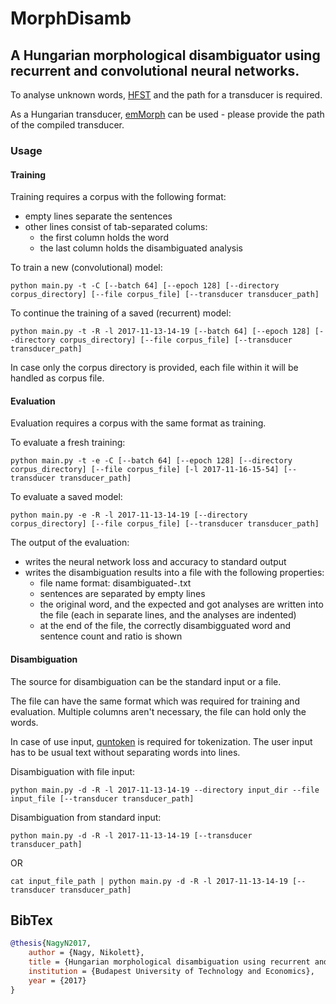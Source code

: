 # MorphDisamb

## A Hungarian morphological disambiguator using recurrent and convolutional neural networks.

To analyse unknown words, [HFST](https://github.com/hfst/hfst) and the path for a transducer is required.

As a Hungarian transducer, [emMorph](https://github.com/dlt-rilmta/emMorph) can be used - please provide the path of the compiled transducer.

### Usage

#### Training
Training requires a corpus with the following format:
- empty lines separate the sentences
- other lines consist of tab-separated colums:
  - the first column holds the word
  - the last column holds the disambiguated analysis
  
To train a new (convolutional) model:
```
python main.py -t -C [--batch 64] [--epoch 128] [--directory corpus_directory] [--file corpus_file] [--transducer transducer_path]
```

To continue the training of a saved (recurrent) model:
```
python main.py -t -R -l 2017-11-13-14-19 [--batch 64] [--epoch 128] [--directory corpus_directory] [--file corpus_file] [--transducer transducer_path]
```

In case only the corpus directory is provided, each file within it will be handled as corpus file.

#### Evaluation
Evaluation requires a corpus with the same format as training.

To evaluate a fresh training:
```
python main.py -t -e -C [--batch 64] [--epoch 128] [--directory corpus_directory] [--file corpus_file] [-l 2017-11-16-15-54] [--transducer transducer_path]
```

To evaluate a saved model:
```
python main.py -e -R -l 2017-11-13-14-19 [--directory corpus_directory] [--file corpus_file] [--transducer transducer_path]
```

The output of the evaluation:
- writes the neural network loss and accuracy to standard output
- writes the disambiguation results into a file with the following properties:
  - file name format: disambiguated-<the build time of the network>.txt
  - sentences are separated by empty lines
  - the original word, and the expected and got analyses are written into the file (each in separate lines, and the analyses are indented)
  - at the end of the file, the correctly disambigguated word and sentence count and ratio is shown


#### Disambiguation
The source for disambiguation can be the standard input or a file.

The file can have the same format which was required for training and evaluation. Multiple columns aren't necessary, the file can hold only the words.

In case of use input, [quntoken](https://github.com/dlt-rilmta/quntoken) is required for tokenization. The user input has to be usual text without separating words into lines.

Disambiguation with file input:
```
python main.py -d -R -l 2017-11-13-14-19 --directory input_dir --file input_file [--transducer transducer_path]
```

Disambiguation from standard input:
```
python main.py -d -R -l 2017-11-13-14-19 [--transducer transducer_path]
```
OR
```
cat input_file_path | python main.py -d -R -l 2017-11-13-14-19 [--transducer transducer_path]
```

## BibTex
```bibtex
@thesis{NagyN2017,
	author = {Nagy, Nikolett},
	title = {Hungarian morphological disambiguation using recurrent and convolutional neural networks},
	institution = {Budapest University of Technology and Economics},
	year = {2017}
}
```
